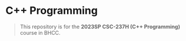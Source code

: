 # C++ Programming

> This repository is for the **2023SP CSC-237H (C++ Programming)** course in BHCC.